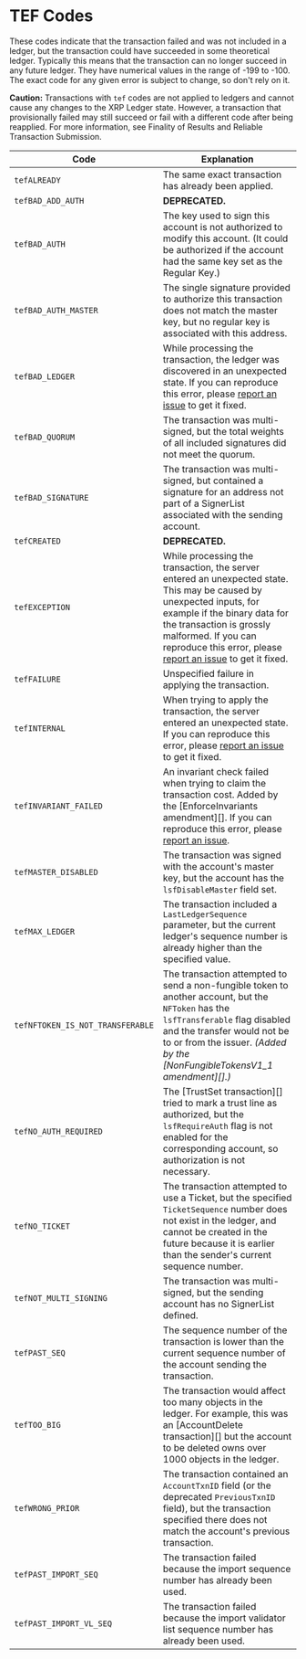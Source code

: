 # TEF Codes

These codes indicate that the transaction failed and was not included in a ledger, but the transaction could have succeeded in some theoretical ledger. Typically this means that the transaction can no longer succeed in any future ledger. They have numerical values in the range of -199 to -100. The exact code for any given error is subject to change, so don't rely on it.

**Caution:** Transactions with `tef` codes are not applied to ledgers and cannot cause any changes to the XRP Ledger state. However, a transaction that provisionally failed may still succeed or fail with a different code after being reapplied. For more information, see Finality of Results and Reliable Transaction Submission.

| Code                             | Explanation                                                                                                                                                                                                                                                                                                      |
| -------------------------------- | ---------------------------------------------------------------------------------------------------------------------------------------------------------------------------------------------------------------------------------------------------------------------------------------------------------------- |
| `tefALREADY`                     | The same exact transaction has already been applied.                                                                                                                                                                                                                                                             |
| `tefBAD_ADD_AUTH`                | **DEPRECATED.**                                                                                                                                                                                                                                                                                                  |
| `tefBAD_AUTH`                    | The key used to sign this account is not authorized to modify this account. (It could be authorized if the account had the same key set as the Regular Key.)                                                                                                                                                     |
| `tefBAD_AUTH_MASTER`             | The single signature provided to authorize this transaction does not match the master key, but no regular key is associated with this address.                                                                                                                                                                   |
| `tefBAD_LEDGER`                  | While processing the transaction, the ledger was discovered in an unexpected state. If you can reproduce this error, please [report an issue](https://github.com/ripple/rippled/issues) to get it fixed.                                                                                                         |
| `tefBAD_QUORUM`                  | The transaction was multi-signed, but the total weights of all included signatures did not meet the quorum.                                                                                                                                                                                                      |
| `tefBAD_SIGNATURE`               | The transaction was multi-signed, but contained a signature for an address not part of a SignerList associated with the sending account.                                                                                                                                                                         |
| `tefCREATED`                     | **DEPRECATED.**                                                                                                                                                                                                                                                                                                  |
| `tefEXCEPTION`                   | While processing the transaction, the server entered an unexpected state. This may be caused by unexpected inputs, for example if the binary data for the transaction is grossly malformed. If you can reproduce this error, please [report an issue](https://github.com/ripple/rippled/issues) to get it fixed. |
| `tefFAILURE`                     | Unspecified failure in applying the transaction.                                                                                                                                                                                                                                                                 |
| `tefINTERNAL`                    | When trying to apply the transaction, the server entered an unexpected state. If you can reproduce this error, please [report an issue](https://github.com/ripple/rippled/issues) to get it fixed.                                                                                                               |
| `tefINVARIANT_FAILED`            | An invariant check failed when trying to claim the transaction cost. Added by the \[EnforceInvariants amendment]\[]. If you can reproduce this error, please [report an issue](https://github.com/ripple/rippled/issues).                                                                                        |
| `tefMASTER_DISABLED`             | The transaction was signed with the account's master key, but the account has the `lsfDisableMaster` field set.                                                                                                                                                                                                  |
| `tefMAX_LEDGER`                  | The transaction included a `LastLedgerSequence` parameter, but the current ledger's sequence number is already higher than the specified value.                                                                                                                                                                  |
| `tefNFTOKEN_IS_NOT_TRANSFERABLE` | The transaction attempted to send a non-fungible token to another account, but the `NFToken` has the `lsfTransferable` flag disabled and the transfer would not be to or from the issuer. _(Added by the \[NonFungibleTokensV1\_1 amendment]\[].)_                                                               |
| `tefNO_AUTH_REQUIRED`            | The \[TrustSet transaction]\[] tried to mark a trust line as authorized, but the `lsfRequireAuth` flag is not enabled for the corresponding account, so authorization is not necessary.                                                                                                                          |
| `tefNO_TICKET`                   | The transaction attempted to use a Ticket, but the specified `TicketSequence` number does not exist in the ledger, and cannot be created in the future because it is earlier than the sender's current sequence number.                                                                                          |
| `tefNOT_MULTI_SIGNING`           | The transaction was multi-signed, but the sending account has no SignerList defined.                                                                                                                                                                                                                             |
| `tefPAST_SEQ`                    | The sequence number of the transaction is lower than the current sequence number of the account sending the transaction.                                                                                                                                                                                         |
| `tefTOO_BIG`                     | The transaction would affect too many objects in the ledger. For example, this was an \[AccountDelete transaction]\[] but the account to be deleted owns over 1000 objects in the ledger.                                                                                                                        |
| `tefWRONG_PRIOR`                 | The transaction contained an `AccountTxnID` field (or the deprecated `PreviousTxnID` field), but the transaction specified there does not match the account's previous transaction.                                                                                                                              |
| `tefPAST_IMPORT_SEQ`             | The transaction failed because the import sequence number has already been used.                                                                                                                                                                                                                                 |
| `tefPAST_IMPORT_VL_SEQ`          | The transaction failed because the import validator list sequence number has already been used.                                                                                                                                                                                                                  |

